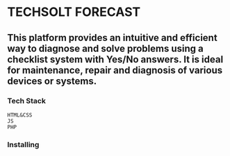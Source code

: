 # TECHSOLT FORECAST

## This platform provides an intuitive and efficient way to diagnose and solve problems using a checklist system with Yes/No answers.  It is ideal for maintenance, repair and diagnosis of various devices or systems.

### Tech Stack
```
HTML&CSS
JS
PHP
```

### Installing

``` 

```